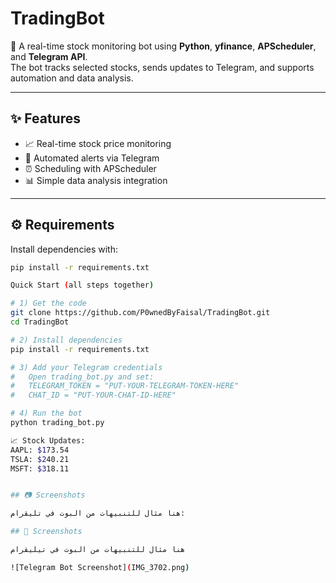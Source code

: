 # TradingBot  

🚀 A real-time stock monitoring bot using **Python**, **yfinance**, **APScheduler**, and **Telegram API**.  
The bot tracks selected stocks, sends updates to Telegram, and supports automation and data analysis.  

---

## ✨ Features
- 📈 Real-time stock price monitoring  
- 🤖 Automated alerts via Telegram  
- ⏰ Scheduling with APScheduler  
- 📊 Simple data analysis integration  

---

## ⚙️ Requirements
Install dependencies with:

```bash
pip install -r requirements.txt

Quick Start (all steps together)

# 1) Get the code
git clone https://github.com/P0wnedByFaisal/TradingBot.git
cd TradingBot

# 2) Install dependencies
pip install -r requirements.txt

# 3) Add your Telegram credentials
#   Open trading_bot.py and set:
#   TELEGRAM_TOKEN = "PUT-YOUR-TELEGRAM-TOKEN-HERE"
#   CHAT_ID = "PUT-YOUR-CHAT-ID-HERE"

# 4) Run the bot
python trading_bot.py

📈 Stock Updates:
AAPL: $173.54
TSLA: $240.21
MSFT: $318.11


## 📷 Screenshots  

هنا مثال للتنبيهات من البوت في تليقرام:  

## 📸 Screenshots  

هنا مثال للتنبيهات من البوت في تيليقرام  

![Telegram Bot Screenshot](IMG_3702.png)
